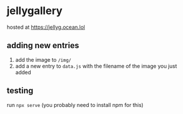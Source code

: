 # jellygallery
hosted at https://jellyg.ocean.lol
## adding new entries
1. add the image to `/img/`
1. add a new entry to `data.js` with the filename of the image you just added
## testing
run `npx serve` (you probably need to install npm for this)